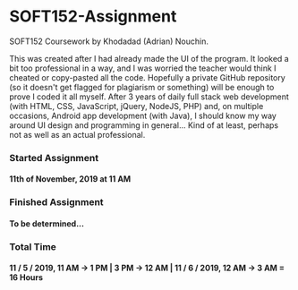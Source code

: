 # SOFT152-Assignment

SOFT152 Coursework by Khodadad (Adrian) Nouchin.
 
This was created after I had already made the UI of the program. It looked a bit too professional in a way, and I was worried the teacher would think I cheated or copy-pasted all the code. Hopefully a private GitHub repository (so it doesn't get flagged for plagiarism or something) will be enough to prove I coded it all myself. After 3 years of daily full stack web development (with HTML, CSS, JavaScript, jQuery, NodeJS, PHP) and, on multiple occasions, Android app development (with Java), I should know my way around UI design and programming in general... Kind of at least, perhaps not as well as an actual professional.
 
### Started Assignment
 
#### 11th of November, 2019 at 11 AM

### Finished Assignment

#### To be determined...

### Total Time

#### 11 / 5 / 2019, 11 AM -> 1 PM | 3 PM -> 12 AM | 11 / 6 / 2019, 12 AM -> 3 AM = 16 Hours
